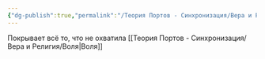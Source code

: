 ```yaml
---
{"dg-publish":true,"permalink":"/Теория Портов - Синхронизация/Вера и Религия/Вера (WIP)/"}
---
```


Покрывает всё то, что не охватила [[Теория Портов - Синхронизация/Вера и Религия/Воля\|Воля]]